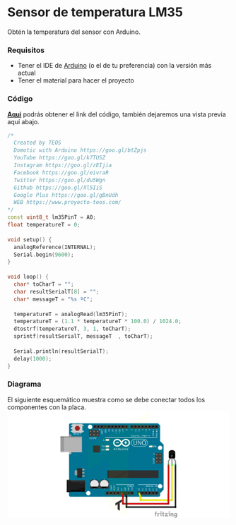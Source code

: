 # Sensor de temperatura LM35
Obtén la temperatura del sensor con Arduino.

### Requisitos
- Tener el IDE de [Arduino](https://www.arduino.cc/en/Main/Software) (o el de tu preferencia) con la versión más actual
- Tener el material para hacer el proyecto

### Código
**[Aqui](https://github.com/proyectoTEOS/Sensor-de-temperatura-LM35/blob/master/Sensor-de-temperatura-LM35-con-Arduino.ino)** podrás obtener el link del código, también dejaremos
una vista previa aquí abajo.

```c++
/*
  Created by TEOS
  Domotic with Arduino https://goo.gl/btZpjs
  YouTube https://goo.gl/k7TUSZ
  Instagram https://goo.gl/zEIjia
  Facebook https://goo.gl/eivraR
  Twitter https://goo.gl/du5Wgn
  Github https://goo.gl/Xl5IiS
  Google Plus https://goo.gl/gBnUdh
  WEB https://www.proyecto-teos.com/
*/
const uint8_t lm35PinT = A0;
float temperatureT = 0;

void setup() {
  analogReference(INTERNAL);
  Serial.begin(9600);
}

void loop() {
  char* toCharT = "";
  char resultSerialT[8] = "";
  char* messageT = "%s ºC";

  temperatureT = analogRead(lm35PinT);
  temperatureT = (1.1 * temperatureT * 100.0) / 1024.0;
  dtostrf(temperatureT, 3, 1, toCharT);
  sprintf(resultSerialT, messageT  , toCharT);

  Serial.println(resultSerialT);
  delay(1000);
}

```

### Diagrama
El siguiente esquemático muestra como se debe conectar todos los componentes con la placa.
![](https://github.com/proyectoTEOS/Sensor-de-temperatura-LM35/blob/master/Sensor-de-temperatura-LM35-con-Arduino.jpg)
